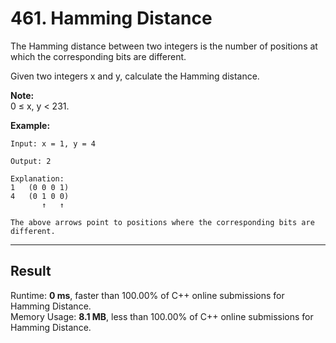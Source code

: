 # 461. Hamming Distance  

The Hamming distance between two integers is the number of positions at which the corresponding bits are different.  

Given two integers x and y, calculate the Hamming distance.  

**Note:**  
0 ≤ x, y < 231.

**Example:**  

    Input: x = 1, y = 4
    
    Output: 2
    
    Explanation:
    1   (0 0 0 1)
    4   (0 1 0 0)
           ↑   ↑
    
    The above arrows point to positions where the corresponding bits are different.

---
## Result  

Runtime: **0 ms**, faster than 100.00% of C++ online submissions for Hamming Distance.  
Memory Usage: **8.1 MB**, less than 100.00% of C++ online submissions for Hamming Distance.  


